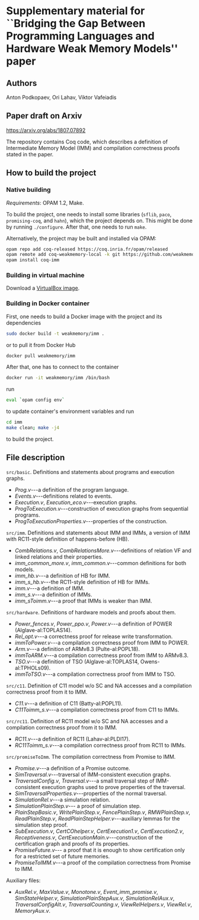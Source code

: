 # Supplementary material for ``Bridging the Gap Between Programming Languages and Hardware Weak Memory Models'' paper

## Authors

Anton Podkopaev, Ori Lahav, Viktor Vafeiadis

## Paper draft on Arxiv

https://arxiv.org/abs/1807.07892


The repository contains Coq code, which describes a definition of Intermediate Memory Model (IMM) and
compilation correctness proofs stated in the paper.

## How to build the project

### Native building
*Requirements*: OPAM 1.2, Make.

To build the project, one needs to install some libraries (`sflib`, `paco`, `promising-coq`, and `hahn`), which the project
depends on. This might be done by running `./configure`. After that, one needs to run `make`.

Alternatively, the project may be built and installed via OPAM:
```bash
opam repo add coq-released https://coq.inria.fr/opam/released
opam remote add coq-weakmemory-local -k git https://github.com/weakmemory/local-coq-opam-archive
opam install coq-imm
```

### Building in virtual machine
Download a [VirtualBox image](http://podkopaev.net/popl19-imm-artifact).

### Building in Docker container
First, one needs to build a Docker image with the project and its dependencies
```bash
sudo docker build -t weakmemory/imm .
```
or to pull it from Docker Hub
```bash
docker pull weakmemory/imm
```
After that, one has to connect to the container

```bash
docker run -it weakmemory/imm /bin/bash
```
run
```bash
eval `opam config env`
```
to update container's environment variables and run
```bash
cd imm
make clean; make -j4
```
to build the project.

## File description
`src/basic`. Definitions and statements about programs and execution graphs.
- *Prog.v*---a definition of the program language.
- *Events.v*---definitions related to events.
- *Execution.v*, *Execution\_eco.v*---execution graphs.
- *ProgToExecution.v*---construction of execution graphs from sequential programs.
- *ProgToExecutionProperties.v*---properties of the construction.

`src/imm`. Definitions and statements about IMM
and IMMs, a version of IMM with RC11-style definition of happens-before (HB).
- *CombRelations.v*, *CombRelationsMore.v*---definitions of relation VF and linked relations and their properties.
- *imm\_common\_more.v*, *imm\_common.v*---common definitions for both models.
- *imm\_hb.v*---a definition of HB for IMM.
- *imm\_s\_hb.v*---the RC11-style definition of HB for IMMs.
- *imm.v*---a definition of IMM.
- *imm\_s.v*---a definition of IMMs.
- *imm\_sToimm.v*---a proof that IMMs is weaker than IMM.

`src/hardware`. Definitions of hardware models and proofs about them.
- *Power\_fences.v*,
  *Power\_ppo.v*,
  *Power.v*---a definition of POWER (Alglave-al:TOPLAS14).
- *Rel\_opt.v*---a correctness proof for release write transformation.
- *immToPower.v*---a compilation correctness proof from IMM to POWER.
- *Arm.v*---a definition of ARMv8.3 (Pulte-al:POPL18).
- *immToARM.v*---a compilation correctness proof from IMM to ARMv8.3.
- *TSO.v*---a definition of TSO (Alglave-al:TOPLAS14, Owens-al:TPHOLs09).
- *immToTSO.v*---a compilation correctness proof from IMM to TSO.

`src/c11`. Definition of C11 model w/o SC and NA accesses and a compilation correctness proof from it to IMM.
- *C11.v*---a definition of C11 (Batty-al:POPL11).
- *C11Toimm\_s.v*---a compilation correctness proof from C11 to IMMs.

`src/rc11`. Definition of RC11 model w/o SC and NA accesses and a compilation correctness proof from it to IMM.
- *RC11.v*---a definition of RC11 (Lahav-al:PLDI17).
- *RC11Toimm\_s.v*---a compilation correctness proof from RC11 to IMMs.

`src/promiseToImm`. The compilation correctness from Promise to IMM.
- *Promise.v*---a definition of a Promise outcome.
- *SimTraversal.v*---traversal of IMM-consistent execution graphs.
- *TraversalConfig.v*, *Traversal.v*---a small traversal step of IMM-consistent execution graphs
    used to prove properties of the traversal.
- *SimTraversalProperties.v*---properties of the normal traversal.
- *SimulationRel.v*---a simulation relation.
- *SimulationPlainStep.v*--- a proof of simulation step.
- *PlainStepBasic.v*,
    *WritePlainStep.v*,
    *FencePlainStep.v*,
    *RMWPlainStep.v*,
    *ReadPlainStep.v*,
    *ReadPlainStepHelper.v*---auxiliary lemmas for the simulation step proof.
- *SubExecution.v*,
    *CertCOhelper.v*,
    *CertExecution1.v*,
    *CertExecution2.v*,
    *Receptiveness.v*, *CertExecutionMain.v*---construction of the certification graph and proofs of its properties.
- *PromiseFuture.v*--- a proof that it is enough to show certification
    only for a restricted set of future memories.
- *PromiseToIMM.v*---a proof of the compilation correctness from Promise to IMM.

Auxiliary files:
- *AuxRel.v*,
*MaxValue.v*,
*Monotone.v*,
*Event\_imm\_promise.v*,
*SimStateHelper.v*,
*SimulationPlainStepAux.v*,
*SimulationRelAux.v*,
*TraversalConfigAlt.v*,
*TraversalCounting.v*,
*ViewRelHelpers.v*,
*ViewRel.v*,
*MemoryAux.v*.

